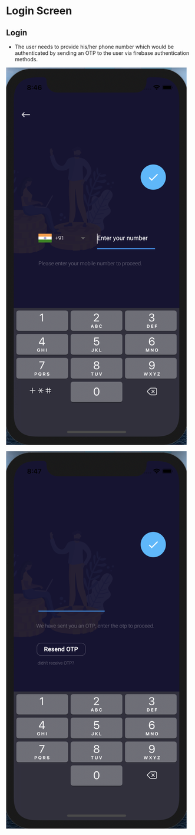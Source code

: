 # Login Screen

## Login

* The user needs to provide his/her phone number which would be authenticated by sending an OTP to the user via firebase authentication methods.

![](../../.gitbook/assets/2%20%282%29.png)

![](../../.gitbook/assets/3%20%281%29.png)

